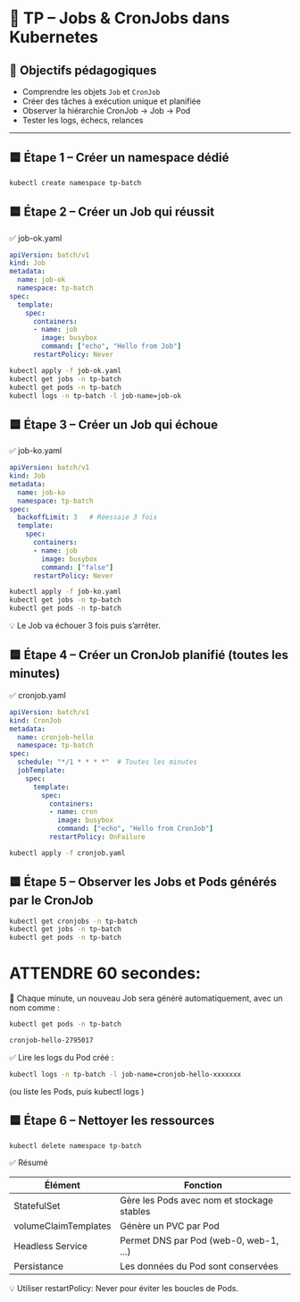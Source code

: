 
# 🧪 TP – Jobs & CronJobs dans Kubernetes

## 🎯 Objectifs pédagogiques

- Comprendre les objets `Job` et `CronJob`
- Créer des tâches à exécution unique et planifiée
- Observer la hiérarchie CronJob → Job → Pod
- Tester les logs, échecs, relances

---

  ## 🟦 Étape 1 – Créer un namespace dédié

```bash
kubectl create namespace tp-batch
```

## 🟦 Étape 2 – Créer un Job qui réussit

✅ job-ok.yaml
```yaml
apiVersion: batch/v1
kind: Job
metadata:
  name: job-ok
  namespace: tp-batch
spec:
  template:
    spec:
      containers:
      - name: job
        image: busybox
        command: ["echo", "Hello from Job"]
      restartPolicy: Never
```

```bash
kubectl apply -f job-ok.yaml
kubectl get jobs -n tp-batch
kubectl get pods -n tp-batch
kubectl logs -n tp-batch -l job-name=job-ok
```

## 🟦 Étape 3 – Créer un Job qui échoue

✅ job-ko.yaml

```yaml
apiVersion: batch/v1
kind: Job
metadata:
  name: job-ko
  namespace: tp-batch
spec:
  backoffLimit: 3   # Réessaie 3 fois
  template:
    spec:
      containers:
      - name: job
        image: busybox
        command: ["false"]
      restartPolicy: Never
```

```bash
kubectl apply -f job-ko.yaml
kubectl get jobs -n tp-batch
kubectl get pods -n tp-batch
```

💡 Le Job va échouer 3 fois puis s’arrêter.

## 🟦 Étape 4 – Créer un CronJob planifié (toutes les minutes)

✅ cronjob.yaml


```yaml
apiVersion: batch/v1
kind: CronJob
metadata:
  name: cronjob-hello
  namespace: tp-batch
spec:
  schedule: "*/1 * * * *"  # Toutes les minutes
  jobTemplate:
    spec:
      template:
        spec:
          containers:
          - name: cron
            image: busybox
            command: ["echo", "Hello from CronJob"]
          restartPolicy: OnFailure
```


```bash
kubectl apply -f cronjob.yaml
```

## 🟦 Étape 5 – Observer les Jobs et Pods générés par le CronJob


```bash
kubectl get cronjobs -n tp-batch
kubectl get jobs -n tp-batch
kubectl get pods -n tp-batch
```

# ATTENDRE 60 secondes:

💬 Chaque minute, un nouveau Job sera généré automatiquement, avec un nom comme :

```bash
kubectl get pods -n tp-batch
```

```bash
cronjob-hello-2795017
```

✅ Lire les logs du Pod créé :

```bash
kubectl logs -n tp-batch -l job-name=cronjob-hello-xxxxxxx
```

(ou liste les Pods, puis kubectl logs <pod-name>)

 ## 🟦 Étape 6 – Nettoyer les ressources

```bash
kubectl delete namespace tp-batch
```

✅ Résumé

| Élément              | Fonction                                   |
|----------------------|--------------------------------------------|
| StatefulSet          | Gère les Pods avec nom et stockage stables |
| volumeClaimTemplates | Génère un PVC par Pod                      |
| Headless Service     | Permet DNS par Pod (web-0, web-1, ...)     |
| Persistance          | Les données du Pod sont conservées         |

💡 Utiliser restartPolicy: Never pour éviter les boucles de Pods.




